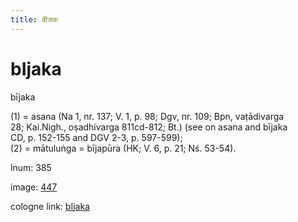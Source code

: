 ```yaml
---
title: बीजक
---
```


# bIjaka

bījaka  <div n="P" />(1) = asana (Na 1, nr. 137; V. 1, p. 98; Dgv, nr. 109; Bpn, vaṭādivarga <div n="lb" />28; Kai.Nigh., oṣadhivarga 811cd-812; Bt.) (see on asana and bījaka <div n="lb" />CD, p. 152-155 and DGV 2-3, p. 597-599); <div n="P" />(2) = mātuluṅga = bījapūra (HK; V. 6, p. 21; Nś. 53-54).

lnum: 385

image: [447](https://www.sanskrit-lexicon.uni-koeln.de/scans/csl-apidev/servepdf.php?dict=snp&page=447)

cologne link: [bIjaka](https://sanskrit-lexicon.uni-koeln.de/scans/csl-apidev/getword.php?dict=snp&key=bIjaka)

